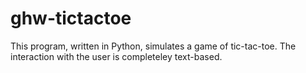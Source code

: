 # ghw-tictactoe

This program, written in Python, simulates a game of tic-tac-toe. The interaction with the user is completeley text-based.